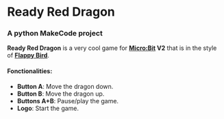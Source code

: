 # Ready Red Dragon 
### A python MakeCode project
**Ready Red Dragon** is a very cool game for **[Micro:Bit](https://microbit.org/) V2** that is in the style of **[Flappy Bird](https://flappybird.io/)**.
#### Fonctionalities:
- **Button A**: Move the dragon down.
- **Button B**: Move the dragon up.
- **Buttons A+B**: Pause/play the game.
- **Logo**: Start the game.
